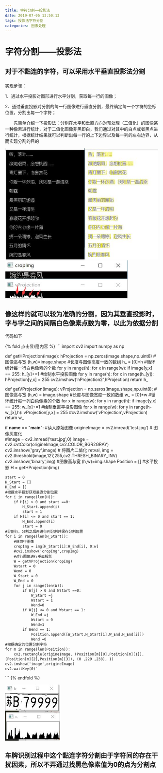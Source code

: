 ```yaml
---
title: 字符分割——投影法
date: 2019-07-06 13:50:13
tags: 投影法字符分割
categories: 图像处理
---
```

# 字符分割——投影法
## 对于不黏连的字符，可以采用水平垂直投影法分割
<!--more-->
### 
实现步骤：

1、通过水平投影对图形进行水平分割，获取每一行的图像；

2、通过垂直投影对分割的每一行图像进行垂直分割，最终确定每一个字符的坐标位置，分割出每一个字符；

 　　先简单介绍一下投影法：分别在水平和垂直方向对预处理（二值化）的图像某一种像素进行统计，对于二值化图像非黑即白，我们通过对其中的白点或者黑点进行统计，根据统计结果就可以判断出每一行的上下边界以及每一列的左右边界，从而实现分割的目的

 ![](字符分割——投影法\2.jpg)
 ![](字符分割——投影法\3.jpg)
 ## 像这样的就可以较为准确的分割，因为其垂直投影时，字与字之间的间隔白色像素点数为零，以此为依据分割

 代码如下

 {% fold 点击显/隐内容 %}
​```
import cv2
import numpy as np
 
def getHProjection(image):
    hProjection = np.zeros(image.shape,np.uint8)
    #图像高与宽
    (h,w)=image.shape
    #长度与图像高度一致的数组
    h_ = [0]*h
    #循环统计每一行白色像素的个数
    for y in range(h):
        for x in range(w):
            if image[y,x] == 255:
                h_[y]+=1
    #绘制水平投影图像
    for y in range(h):
        for x in range(h_[y]):
            hProjection[y,x] = 255
    cv2.imshow('hProjection2',hProjection)
    return h_
 
def getVProjection(image):
    vProjection = np.zeros(image.shape,np.uint8);
    #图像高与宽
    (h,w) = image.shape
    #长度与图像宽度一致的数组
    w_ = [0]*w
    #循环统计每一列白色像素的个数
    for x in range(w):
        for y in range(h):
            if image[y,x] == 255:
                w_[x]+=1
    #绘制垂直平投影图像
    for x in range(w):
        for y in range(h-w_[x],h):
            vProjection[y,x] = 255
    #cv2.imshow('vProjection',vProjection)
    return w_
 
if __name__ == "__main__":
    #读入原始图像
    origineImage = cv2.imread('test.jpg')
    # 图像灰度化   
    #image = cv2.imread('test.jpg',0)
    image = cv2.cvtColor(origineImage,cv2.COLOR_BGR2GRAY)
    cv2.imshow('gray',image)
    # 将图片二值化
    retval, img = cv2.threshold(image,127,255,cv2.THRESH_BINARY_INV)
    cv2.imshow('binary',img)
    #图像高与宽
    (h,w)=img.shape
    Position = []
    #水平投影
    H = getHProjection(img)

    start = 0
    H_Start = []
    H_End = []
    #根据水平投影获取垂直分割位置
    for i in range(len(H)):
        if H[i] > 0 and start ==0:
            H_Start.append(i)
            start = 1
        if H[i] <= 0 and start == 1:
            H_End.append(i)
            start = 0
    #分割行，分割之后再进行列分割并保存分割位置
    for i in range(len(H_Start)):
        #获取行图像
        cropImg = img[H_Start[i]:H_End[i], 0:w]
        #cv2.imshow('cropImg',cropImg)
        #对行图像进行垂直投影
        W = getVProjection(cropImg)
        Wstart = 0
        Wend = 0
        W_Start = 0
        W_End = 0
        for j in range(len(W)):
            if W[j] > 0 and Wstart ==0:
                W_Start =j
                Wstart = 1
                Wend=0
            if W[j] <= 0 and Wstart == 1:
                W_End =j
                Wstart = 0
                Wend=1
            if Wend == 1:
                Position.append([W_Start,H_Start[i],W_End,H_End[i]])
                Wend =0
    #根据确定的位置分割字符
    for m in range(len(Position)):
        cv2.rectangle(origineImage, (Position[m][0],Position[m][1]), (Position[m][2],Position[m][3]), (0 ,229 ,238), 1)
    cv2.imshow('image',origineImage)
    cv2.waitKey(0)`
​```
{% endfold %}
 
 ![](字符分割——投影法\1.jpg)

## 车牌识别过程中这个黏连字符分割由于字符间的存在干扰因素，所以不弄通过找黑色像素值为0的点为分割点

